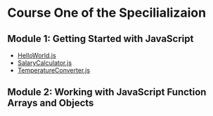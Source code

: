 # Course One of the Specilializaion

## Module 1: Getting Started with JavaScript

-   [HelloWorld.js](./Getting%20Started%20with%20JavaScript%20in%20Node.js/NodeJS-Demo-Code/HelloWorld.js)
-   [SalaryCalculator.js](./Getting%20Started%20with%20JavaScript%20in%20Node.js/NodeJS-Demo-Code/salaryCalculator.js)
-   [TemperatureConverter.js](./Getting%20Started%20with%20JavaScript%20in%20Node.js/NodeJS-Demo-Code/temperatureConverter.js)

## Module 2: Working with JavaScript Function Arrays and Objects
